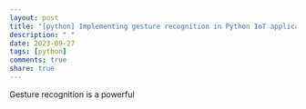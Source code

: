 ```yaml
---
layout: post
title: "[python] Implementing gesture recognition in Python IoT applications"
description: " "
date: 2023-09-27
tags: [python]
comments: true
share: true
---
```


Gesture recognition is a powerful
